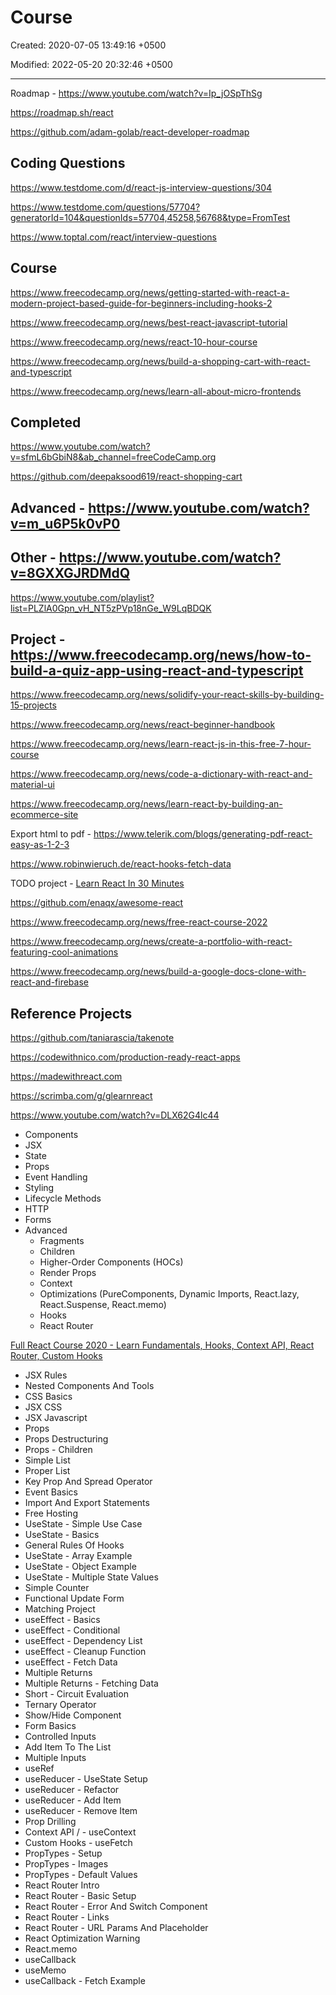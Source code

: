 # Course

Created: 2020-07-05 13:49:16 +0500

Modified: 2022-05-20 20:32:46 +0500

---

Roadmap - <https://www.youtube.com/watch?v=Ip_jOSpThSg>

<https://roadmap.sh/react>

<https://github.com/adam-golab/react-developer-roadmap>

## Coding Questions

<https://www.testdome.com/d/react-js-interview-questions/304>

<https://www.testdome.com/questions/57704?generatorId=104&questionIds=57704,45258,56768&type=FromTest>

<https://www.toptal.com/react/interview-questions>

## Course

<https://www.freecodecamp.org/news/getting-started-with-react-a-modern-project-based-guide-for-beginners-including-hooks-2>

<https://www.freecodecamp.org/news/best-react-javascript-tutorial>

<https://www.freecodecamp.org/news/react-10-hour-course>

<https://www.freecodecamp.org/news/build-a-shopping-cart-with-react-and-typescript>

<https://www.freecodecamp.org/news/learn-all-about-micro-frontends>

## Completed

<https://www.youtube.com/watch?v=sfmL6bGbiN8&ab_channel=freeCodeCamp.org>

<https://github.com/deepaksood619/react-shopping-cart>

## Advanced - <https://www.youtube.com/watch?v=m_u6P5k0vP0>

## Other - <https://www.youtube.com/watch?v=8GXXGJRDMdQ>

<https://www.youtube.com/playlist?list=PLZlA0Gpn_vH_NT5zPVp18nGe_W9LqBDQK>

## Project - <https://www.freecodecamp.org/news/how-to-build-a-quiz-app-using-react-and-typescript>

<https://www.freecodecamp.org/news/solidify-your-react-skills-by-building-15-projects>

<https://www.freecodecamp.org/news/react-beginner-handbook>

<https://www.freecodecamp.org/news/learn-react-js-in-this-free-7-hour-course>

<https://www.freecodecamp.org/news/code-a-dictionary-with-react-and-material-ui>

<https://www.freecodecamp.org/news/learn-react-by-building-an-ecommerce-site>

Export html to pdf - <https://www.telerik.com/blogs/generating-pdf-react-easy-as-1-2-3>

<https://www.robinwieruch.de/react-hooks-fetch-data>

TODO project - [Learn React In 30 Minutes](https://www.youtube.com/watch?v=hQAHSlTtcmY)

<https://github.com/enaqx/awesome-react>

<https://www.freecodecamp.org/news/free-react-course-2022>

<https://www.freecodecamp.org/news/create-a-portfolio-with-react-featuring-cool-animations>

<https://www.freecodecamp.org/news/build-a-google-docs-clone-with-react-and-firebase>

## Reference Projects

<https://github.com/taniarascia/takenote>

<https://codewithnico.com/production-ready-react-apps>

<https://madewithreact.com>

<https://scrimba.com/g/glearnreact>

<https://www.youtube.com/watch?v=DLX62G4lc44>

- Components
- JSX
- State
- Props
- Event Handling
- Styling
- Lifecycle Methods
- HTTP
- Forms
- Advanced
  - Fragments
  - Children
  - Higher-Order Components (HOCs)
  - Render Props
  - Context
  - Optimizations (PureComponents, Dynamic Imports, React.lazy, React.Suspense, React.memo)
  - Hooks
  - React Router

[Full React Course 2020 - Learn Fundamentals, Hooks, Context API, React Router, Custom Hooks](https://www.youtube.com/watch?v=4UZrsTqkcW4)

- JSX Rules
- Nested Components And Tools
- CSS Basics
- JSX CSS
- JSX Javascript
- Props
- Props Destructuring
- Props - Children
- Simple List
- Proper List
- Key Prop And Spread Operator
- Event Basics
- Import And Export Statements
- Free Hosting
- UseState - Simple Use Case
- UseState - Basics
- General Rules Of Hooks
- UseState - Array Example
- UseState - Object Example
- UseState - Multiple State Values
- Simple Counter
- Functional Update Form
- Matching Project
- useEffect - Basics
- useEffect - Conditional
- useEffect - Dependency List
- useEffect - Cleanup Function
- useEffect - Fetch Data
- Multiple Returns
- Multiple Returns - Fetching Data
- Short - Circuit Evaluation
- Ternary Operator
- Show/Hide Component
- Form Basics
- Controlled Inputs
- Add Item To The List
- Multiple Inputs
- useRef
- useReducer - UseState Setup
- useReducer - Refactor
- useReducer - Add Item
- useReducer - Remove Item
- Prop Drilling
- Context API / - useContext
- Custom Hooks - useFetch
- PropTypes - Setup
- PropTypes - Images
- PropTypes - Default Values
- React Router Intro
- React Router - Basic Setup
- React Router - Error And Switch Component
- React Router - Links
- React Router - URL Params And Placeholder
- React Optimization Warning
- React.memo
- useCallback
- useMemo
- useCallback - Fetch Example
